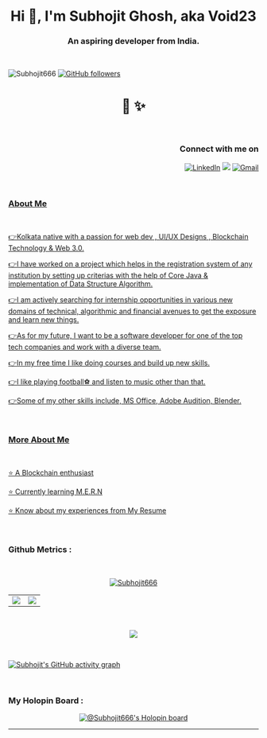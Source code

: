 <h1 align="center">Hi 👋, I'm Subhojit Ghosh, aka Void23</h1>
<h3 align="center">An aspiring developer from India.</h3>


<br>
<div align="left">

<img src="https://komarev.com/ghpvc/?username=Subhojit666&label=Profile%20views&color=0e75b6&style=flat" alt="Subhojit666" />  [![GitHub followers](https://img.shields.io/github/followers/Subhojit666.svg?style=social&label=Follow)](https://github.com/Subhojit666?tab=followers)
 
</div>

<h1 align="center">👋 ✨</h1>
<br>

<h3 align="right">Connect with me on</h3>
<p align="right">
<a  href="https://www.linkedin.com/in/subhojitghosh2002/" target="_blank"><img alt="LinkedIn" src="https://img.shields.io/badge/linkedin%20-%230077B5.svg?&style=for-the-badge&logo=linkedin&logoColor=white" /></a>
<a href="https://twitter.com/Voidman23" target="_blank"><img src="https://img.shields.io/badge/twitter-%2300acee.svg?&style=for-the-badge&logo=twitter&logoColor=white&alt=twitter" /></a>
<a href="mailto:subhojitghosh666@gmail.com"><img  alt="Gmail" src="https://img.shields.io/badge/Gmail-D14836?style=for-the-badge&logo=gmail&logoColor=white" />
</p>
<br>
<h3>About Me</h3>

<br>
<p align='center'>
<p>👉Kolkata native with a passion for web dev , UI/UX Designs , Blockchain Technology & Web 3.0.</p>
<p>👉I have worked on a project which helps in the registration system of any institution by setting up criterias with the help of Core Java & implementation of Data Structure Algorithm. </p>
<p>👉I am actively searching for internship opportunities in various new domains of technical, algorithmic and financial avenues to get the exposure and learn new things.</p>
<p>👉As for my future, I want to be a software developer for one of the top tech companies and work with a diverse team.</p>
<p>👉In my free time I like doing courses and build up new skills.</p>
<p>👉I like playing football⚽ and listen to music other than that.</p>
<p>👉Some of my other skills include, MS Office, Adobe Audition, Blender.</p>

</p>

<!---
<p align="left"> <a href="https://twitter.com/Voidman23" target="blank"><img src="https://img.shields.io/twitter/follow/Voidman23?logo=twitter&style=for-the-badge" alt="Voidman23" /></a> </p>
--->

<br>
<h3>More About Me</h3>
<br>

<p>⭐ A Blockchain enthusiast</p>
<p>⭐ Currently learning M.E.R.N</p>

⭐ Know about my experiences from [My Resume](https://drive.google.com/file/d/1hLQFcQ0n-CYQ8lVPYyRHSeKvO5V0TqDY/view?usp=sharing)

<br>

<h3 align="left">Github Metrics : </h3>


<br />

<table align="center">
<tr>
<p align="center"> <a href="https://github.com/ryo-ma/github-profile-trophy"><img src="https://github-profile-trophy.vercel.app/?username=Subhojit666&theme=tokyonight&no-frame=true&column=-1" alt="Subhojit666" /></a> </p>
<td><img src="https://github-readme-stats.vercel.app/api/top-langs?username=Subhojit666&show_icons=true&locale=en&layout=compact&theme=tokyonight" />
</td>
<td>
<img src="https://github-readme-stats.vercel.app/api?username=Subhojit666&include_all_commits=true&count_private=true&show_icons=true&line_height=20&theme=tokyonight"/>
</td>
</tr>
</table>
<br />
<p align="center">
<img align="center" src="https://github-readme-streak-stats.herokuapp.com/?user=Subhojit666&theme=black-ice&hide_border=true&stroke=0000&background=060A0CD" />
</p>

<br>

[![Subhojit's GitHub activity graph](https://activity-graph.herokuapp.com/graph?username=Subhojit666&bg_color=0D1117&color=5BCDEC&line=5BCDEC&point=FFFFFF&hide_border=true)](https://github.com/Subhojit666)

<div align="center">
<br>
<h3 align="left">My Holopin Board : </h3>

[![@Subhojit666's Holopin board](https://holopin.me/Subhojit666)](https://holopin.io/@Subhojit666)

</div>

___________________

